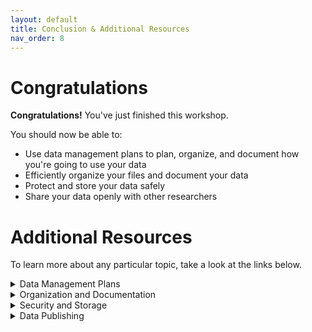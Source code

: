 ```yaml
---
layout: default
title: Conclusion & Additional Resources
nav_order: 8
---
```

<!-- 
This page will go over the conclusion and additional resources for the workshop.
Add, edit, or remove any content below for the workshop in question.
-->

# Congratulations 

<!-- Edit this line to mention your workshop name -->
**Congratulations!** You've just finished this workshop.

<!-- Recap your learning objectives from the introductory. -->
You should now be able to:
- Use data management plans to plan, organize, and document how you're going to use your data
- Efficiently organize your files and document your data 
- Protect and store your data safely
- Share your data openly with other researchers

<!-- This is where you can add additional resources for your readers. -->
# Additional Resources
To learn more about any particular topic, take a look at the links below.

<details markdown="1">
<summary>Data Management Plans</summary>
- [DMP Assistant](https://assistant.portagenetwork.ca/)
- DMP and DMP Assistant Workshop: [Building a Data Management Plan for your Research Project](https://scds.github.io/intro-rdm/dmp.html)
- Digital Research Alliance of Canada (formerly Portage Network) [DMP Exemplars and Templates](https://alliancecan.ca/en/services/research-data-management/learning-and-training/training-resources#heading-dmp-exemplars)
</details>

<details markdown="1">
<summary>Organization and Documentation</summary>
- [RDM Website - Organize](https://rdm.mcmaster.ca/organize)
- [FAIR Principles](https://www.go-fair.org/fair-principles/)
- [McMaster-specific README template](../assets/docs/YYYYMMDD_AUTHOR_DATASET_README.docx)

### Research Project Management Software
- [Google Docs](https://www.google.ca/docs/about/), [Microsoft Office](https://www.office.com/)
- [Zotero](https://www.zotero.org/), [Mendeley](https://www.mendeley.com/), [EndNote](https://endnote.com/)
- [Obsidian](https://obsidian.md/), [Evernote](https://evernote.com/), [OneNote](https://www.onenote.com/?404&public=1), [Notion](https://www.notion.so/)
- [Open Science Framework](https://osf.io/)
  - Check out our workshop on OSF: [Organize Your Research Projects with the Open Science Framework (OSF)](https://scds.github.io/intro-rdm/osf.html)
</details>


<details markdown="1">
<summary>Security and Storage</summary>
- [Research Data Storage Finder Tool](https://rdm.mcmaster.ca/finder)
- Disk Encryption Tool: [VeraCrypt](https://www.veracrypt.fr/en/Home.html)
- Password Managers: [BitWarden](https://bitwarden.com/), [1Password](https://1password.com/)

### Workshops
- [Strategies for Research Data Storage and Backup](https://scds.github.io/intro-rdm/storage.html)
- [Securely Managing and Publishing Sensitive Data](https://scds.github.io/intro-rdm/sensitive.html)
- [Data Privacy Best Practices](https://scds.github.io/intro-rdm/privacy.html)
</details>

<details markdown="1">
<summary>Data Publishing</summary>
- [PLOS Data Availability Requirements](https://journals.plos.org/plosone/s/data-availability)
- [Nature Data Availability Requirements](https://www.nature.com/nature-portfolio/editorial-policies/reporting-standards)
- [NEJM Data Sharing Requirements](https://www.nejm.org/about-nejm/editorial-policies#:~:text=publicly%20accessible%20repository.-,Data%20Sharing,-The%20International%20Committee)
- [Dataverse Community Norms](https://dataverse.org/best-practices/dataverse-community-norms)

### Licensing
- [Creative Commons Licenses](https://creativecommons.org/)
- [Open Data Commons Licenses](https://opendatacommons.org/)
- [Traditional Knowledge Licenses](https://localcontexts.org/licenses)

### Repositories
- [arXiv](https://arXiv.org)
- [MacSphere](https://macsphere.mcmaster.ca/)
- [McMaster Dataverse](https://borealisdata.ca/dataverse/mcmaster)
- [Federated Research Data Repository (FRDR)](https://www.frdr-dfdr.ca/repo/)
- [Nature Scientific Data Recommended Data Repositories](https://www.nature.com/sdata/policies/repositories)
- [re3data Registry of Research Data Repositories](https://www.re3data.org/)
- [DataCite Repository Finder Tool](https://commons.datacite.org/repositories)

### Workshops
- [Essentials of Open Data Sharing](https://scds.github.io/intro-rdm/sharing.html)
- [What you need to know about the Tri-Agency RDM Policy](https://scds.github.io/intro-rdm/triagency.html)
- [Set yourself up for Research Success: Manage your Data like a Pro, and get your own ORCiD Profile](https://scds.github.io/intro-rdm/researchsuccess.html)
- [What are ORCiDs and DOIs—and Why Do I Need Them?](https://scds.github.io/intro-rdm/doi-orcid.html)
- [Depositing & Sharing Data Online with McMaster Dataverse](https://scds.github.io/intro-rdm/dataverse.html)

### References
1. Collavazi et al, 2020 PLOSOne The citation advantage of linking publications to research data <https://doi.org/10.1371/journal.pone.0230416>
2. Piwowar & Vision, 2013 PeerJ Data reuse and the open data citation advantage <https://doi.org/10.7717/peerj.175>
</details>
